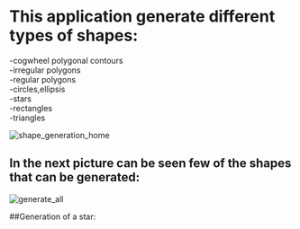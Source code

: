 # This application generate different types of shapes:
-cogwheel polygonal contours  
-irregular polygons  
-regular polygons  
-circles,ellipsis  
-stars  
-rectangles  
-triangles   
  
![shape_generation_home](https://user-images.githubusercontent.com/68897925/155889239-ebb156f5-553b-4769-b8b2-c9dd58b52547.png)

## In the next picture can be seen few of the shapes that can be generated:
![generate_all](https://user-images.githubusercontent.com/68897925/155889759-c9b43573-6820-4902-a229-9e45c10193e3.png)




##Generation of a star:
